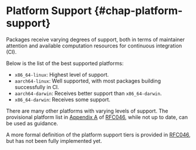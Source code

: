 # Platform Support {#chap-platform-support}

Packages receive varying degrees of support, both in terms of maintainer attention and available computation resources for continuous integration (CI).

Below is the list of the best supported platforms:

- `x86_64-linux`: Highest level of support.
- `aarch64-linux`: Well supported, with most packages building successfully in CI.
- `aarch64-darwin`: Receives better support than `x86_64-darwin`.
- `x86_64-darwin`: Receives some support.

There are many other platforms with varying levels of support.
The provisional platform list in [Appendix A] of [RFC046], while not up to date, can be used as guidance.

A more formal definition of the platform support tiers is provided in [RFC046], but has not been fully implemented yet.

[RFC046]: https://github.com/NixOS/rfcs/blob/master/rfcs/0046-platform-support-tiers.md
[Appendix A]: https://github.com/NixOS/rfcs/blob/master/rfcs/0046-platform-support-tiers.md#appendix-a-non-normative-description-of-platforms-in-november-2019

